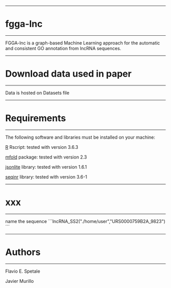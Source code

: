 ----------
# fgga-lnc
----------
FGGA-lnc is a graph-based Machine Learning approach for the automatic and consistent GO annotation from lncRNA sequences.

---------
# Download data used in paper
---------

Data is hosted on Datasets file 

--------------
# Requirements
-------------
The following software and libraries must be installed on your machine:

[R](https://cran.r-project.org/) Rscript: tested with version 3.6.3

[mfold](http://www.unafold.org/) package: tested with version 2.3

[jsonlite](https://cran.r-project.org/web/packages/jsonlite/) library: tested with version 1.6.1

[seqinr](https://cran.r-project.org/web/packages/seqinr/) library: tested with version 3.6-1

---------
# xxx
--------
name the sequence
´´´lncRNA_SS2("./home/user","URS0000759B2A_9823")´´´

----------
# Authors
----------
Flavio E. Spetale

Javier Murillo
